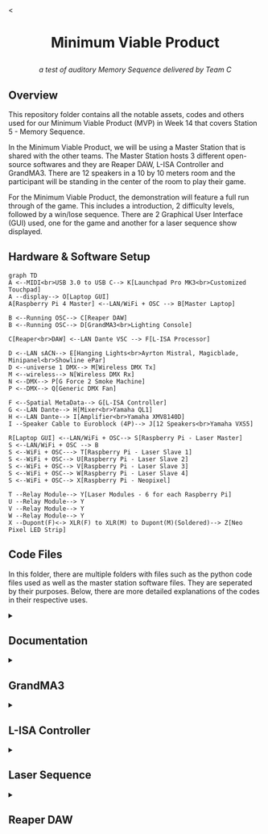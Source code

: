 <<h1 align="center">
  Minimum Viable Product
</h1>

<p align="center">
  <i align="center">
  a test of auditory Memory Sequence
  delivered by Team C
  </i>
</p>

## Overview
This repository folder contains all the notable assets, codes and others used for our Minimum Viable Product (MVP) in Week 14 that covers Station 5 - Memory Sequence.

In the Minimum Viable Product, we will be using a Master Station that is shared with the other teams. The Master Station hosts 3 different open-source softwares and they are Reaper DAW, L-ISA Controller and GrandMA3. There are 12 speakers in a 10 by 10 meters room and the participant will be standing in the center of the room to play their game.

For the Minimum Viable Product, the demonstration will feature a full run through of the game. This includes a introduction, 2 difficulty levels, followed by a win/lose sequence. There are 2 Graphical User Interface (GUI) used, one for the game and another for a laser sequence show displayed.

## Hardware & Software Setup
```mermaid
graph TD
A <--MIDI<br>USB 3.0 to USB C--> K[Launchpad Pro MK3<br>Customized Touchpad] 
A --display--> O[Laptop GUI]
A[Raspberry Pi 4 Master] <--LAN/WiFi + OSC --> B[Master Laptop]

B <--Running OSC--> C[Reaper DAW]
B <--Running OSC--> D[GrandMA3<br>Lighting Console]

C[Reaper<br>DAW] <--LAN Dante VSC --> F[L-ISA Processor]

D <--LAN sACN--> E[Hanging Lights<br>Ayrton Mistral, Magicblade, Minipanel<br>Showline ePar]
D <--universe 1 DMX--> M[Wireless DMX Tx]
M <--wireless--> N[Wireless DMX Rx]
N <--DMX--> P[G Force 2 Smoke Machine]
P <--DMX--> Q[Generic DMX Fan]

F <--Spatial MetaData--> G[L-ISA Controller]
G <--LAN Dante--> H[Mixer<br>Yamaha QL1]
H <--LAN Dante--> I[Amplifier<br>Yamaha XMV8140D]
I --Speaker Cable to Euroblock (4P)--> J[12 Speakers<br>Yamaha VXS5]

R[Laptop GUI] <--LAN/WiFi + OSC--> S[Raspberry Pi - Laser Master]
S <--LAN/WiFi + OSC --> B
S <--WiFi + OSC---> T[Raspberry Pi - Laser Slave 1]
S <--WiFi + OSC--> U[Raspberry Pi - Laser Slave 2]
S <--WiFi + OSC--> V[Raspberry Pi - Laser Slave 3]
S <--WiFi + OSC--> W[Raspberry Pi - Laser Slave 4]
S <--WiFi + OSC--> X[Raspberry Pi - Neopixel]

T --Relay Module--> Y[Laser Modules - 6 for each Raspberry Pi]
U --Relay Module--> Y
V --Relay Module--> Y
W --Relay Module--> Y
X --Dupont(F)<-> XLR(F) to XLR(M) to Dupont(M)(Soldered)--> Z[Neo Pixel LED Strip]
```

## Code Files
In this folder, there are multiple folders with files such as the python code files used as well as the master station software files.
They are seperated by their purposes.
Below, there are more detailed explanations of the codes in their respective uses.

<details><summary><h2>Documentation</h2></summary>

In the [Documentation](./Documentation) folder, you can find the [Installation Guide](./Documentation/Installation_Guide.md) and the [Installation Assets](./Documentation/installation_assets).

</details>

<details><summary><h2>GrandMA3</h2></summary>

In the [GrandMA3](./GrandMA3) folder, you can find the [GrandMA3 Rundown](./GrandMA3/GrandMA3.md) and the [GrandMA3 Master Show file ](./GrandMA3/MasterShowfile_EGL314_MVP_FINAL.show).

</details>

<details><summary><h2>L-ISA Controller</h2></summary>

In the [L-ISA Controller](./L-ISA_Controller) folder, you can find the [L-ISA Rundown](./L-ISA_Controller/L-ISA.md) and the [L-ISA Controller Master Show File](./L-ISA_Controller/MAINFILE_POC_FINAL_-_copy.lisa).

</details>

<details><summary><h2>Laser Sequence</h2></summary>

In the [Laser Sequence](./Laser_Sequence) folder, you can find the [Laser Rundown](./Laser_Sequence/Laser.md), the [Full Laser Sequence python file](./Laser_Sequence/MVP_Laser_Full.py) and the [Laser - Reaper python file](./Laser_Sequence/Reaper.py).

</details>

<details><summary><h2>Reaper DAW</h2></summary>

In the [Reaper DAW](./Reaper_DAW) folder, you can find the [Reaper Rundown](./Reaper_DAW/Reaper.md), the [Audio FXs](./Reaper_DAW/FXs), and the [Reaper DAW Master Show File](./Reaper_DAW/314MAINREAPER_POC_FINAL.rpp).

</details>
